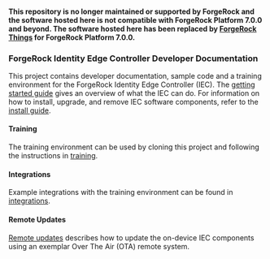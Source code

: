 #### This repository is no longer maintained or supported by ForgeRock and the software hosted here is not compatible with ForgeRock Platform 7.0.0 and beyond. The software hosted here has been replaced by [ForgeRock Things](https://github.com/ForgeRock/iot-edge) for ForgeRock Platform 7.0.0.

### ForgeRock Identity Edge Controller Developer Documentation

This project contains developer documentation, sample code and a training environment for the ForgeRock Identity Edge Controller (IEC).
The [getting started guide](https://backstage.forgerock.com/docs/iec/6.5/getting-started/) gives an overview of what the IEC can do.
For information on how to install, upgrade, and remove IEC software components, refer to the [install guide](https://backstage.forgerock.com/docs/iec/6.5/install-guide/).

#### Training
The training environment can be used by cloning this project and following the instructions in [training](training/README.md).

#### Integrations
Example integrations with the training environment can be found in [integrations](integrations/).

#### Remote Updates
[Remote updates](docs/iec-remote-updates.md) describes how to update the on-device IEC components using an exemplar Over The Air (OTA) remote system.
